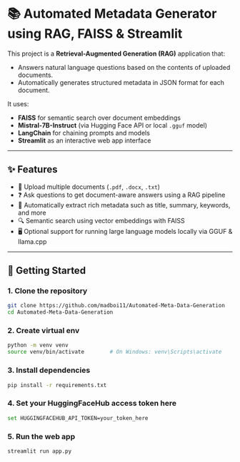 # 📚 Automated Metadata Generator using RAG, FAISS & Streamlit

This project is a **Retrieval-Augmented Generation (RAG)** application that:
- Answers natural language questions based on the contents of uploaded documents.
- Automatically generates structured metadata in JSON format for each document.

It uses:
- **FAISS** for semantic search over document embeddings
- **Mistral-7B-Instruct** (via Hugging Face API or local `.gguf` model)
- **LangChain** for chaining prompts and models
- **Streamlit** as an interactive web app interface

---

## ✨ Features

- 📄 Upload multiple documents (`.pdf`, `.docx`, `.txt`)
- ❓ Ask questions to get document-aware answers using a RAG pipeline
- 🧠 Automatically extract rich metadata such as title, summary, keywords, and more
- 🔍 Semantic search using vector embeddings with FAISS
- 🖥️ Optional support for running large language models locally via GGUF & llama.cpp

---



## 🚀 Getting Started

### 1. Clone the repository
```bash
git clone https://github.com/madboi11/Automated-Meta-Data-Generation
cd Automated-Meta-Data-Generation
```

### 2. Create virtual env
```bash
python -m venv venv
source venv/bin/activate        # On Windows: venv\Scripts\activate
```

### 3. Install dependencies
```bash
pip install -r requirements.txt
```

### 4. Set your HuggingFaceHub access token here
```bash
set HUGGINGFACEHUB_API_TOKEN=your_token_here
```

### 5. Run the web app
```bash
streamlit run app.py
```




